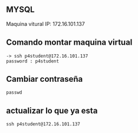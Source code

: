 ## MYSQL

Maquina vitural IP: 172.16.101.137

## Comando montar maquina virtual
```
-> ssh p4student@172.16.101.137
password : p4student

```
## Cambiar contraseña
```
passwd
```

##  actualizar lo que ya esta
```
ssh p4student@172.16.101.137
```
